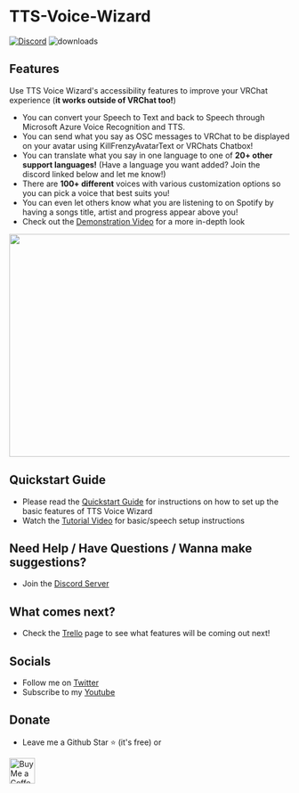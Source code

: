 # TTS-Voice-Wizard
[![Discord](https://img.shields.io/discord/681732152517591048?label=Discord)](https://discord.gg/YjgR9SWPnW) 
![downloads](https://img.shields.io/github/downloads/VRCWizard/TTS-Voice-Wizard/total?label=Downloads) <br />
## Features
Use TTS Voice Wizard's accessibility features to improve your VRChat experience (**it works outside of VRChat too!**)<br />
* You can convert your Speech to Text and back to Speech through Microsoft Azure Voice Recognition and TTS.<br />
* You can send what you say as OSC messages to VRChat to be displayed on your avatar using KillFrenzyAvatarText or VRChats Chatbox!<br />
* You can translate what you say in one language to one of **20+ other support languages!** (Have a language you want added? Join the discord linked below and let me know!) <br />
* There are **100+ different** voices with various customization options so you can pick a voice that best suits you! <br />
* You can even let others know what you are listening to on Spotify by having a songs title, artist and progress appear above you! <br />
* Check out the [Demonstration Video](https://youtu.be/wBRUcx9EWes) for a more in-depth look

<img src="https://user-images.githubusercontent.com/101527472/167462899-f954be86-4914-4d23-a38c-9b2b4259cffb.png" width="800" height="400" /> <br />

## Quickstart Guide
-  Please read the [Quickstart Guide](https://github.com/VRCWizard/TTS-Voice-Wizard/wiki/Quickstart-Guide) for instructions on how to set up the basic features of TTS Voice Wizard
-  Watch the [Tutorial Video](https://www.youtube.com/watch?v=bGVs2ew08WY) for basic/speech setup instructions


## Need Help / Have Questions / Wanna make suggestions?
-  Join the [Discord Server](https://discord.gg/YjgR9SWPnW) <br />

## What comes next?
-  Check the [Trello](https://trello.com/b/cUhN6eF0/ttsvoicewizard-planned-features) page to see what features will be coming out next!

## Socials
-  Follow me on [Twitter](https://twitter.com/Wizard_VR) <br />
-  Subscribe to my [Youtube](https://www.youtube.com/channel/UC5e7eigqyhxL6JaS6U4pGvg) <br />


## Donate
- Leave me a Github Star ⭐ (it's free) or <br />

<a href='https://ko-fi.com/ttsvoicewizard' target='_blank'><img height='35' style='border:0px;height:46px;' src='https://az743702.vo.msecnd.net/cdn/kofi3.png?v=0' border='0' alt='Buy Me a Coffee at ko-fi.com' /> <br />



